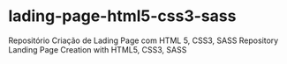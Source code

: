 # lading-page-html5-css3-sass
Repositório Criação de Lading Page com HTML 5, CSS3, SASS
Repository Landing Page Creation with HTML5, CSS3, SASS
